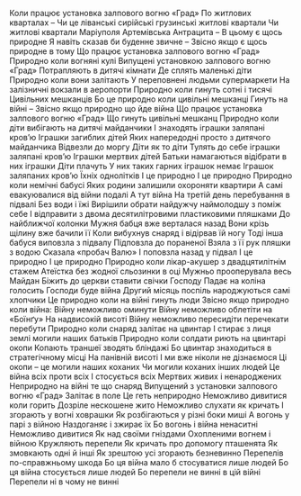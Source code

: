 Коли працює установка залпового вогню «Град»
По житлових кварталах –
Чи це ліванські сирійські грузинські
житлові квартали
Чи житлові квартали
Маріуполя Артемівська Антрацита –
В цьому є щось природне
Я навіть сказав би буденне звичне –
Звісно якщо є щось природне в тому
Що працює установка залпового вогню «Град»
Природно коли вогняні кулі
Випущені установкою залпового вогню «Град»
Потрапляють в дитячі кімнати
Де сплять маленькі діти
Природно коли вони залітають
У переповнені людьми супермаркети
На залізничні вокзали в аеропорти
Природно коли гинуть сотні і тисячі
Цивільних мешканців
Бо це природно коли цивільні мешканці
Гинуть на війні –
Звісно якщо природно що йде війна
Що працює установка залпового вогню «Град»
Що гинуть цивільні мешканц
Природно коли діти вибігають
на дитячі майданчики
І знаходять іграшки заляпані кров’ю
Іграшки загиблих дітей
Яких напередодні
просто з дитячого майданчика
Відвезли до моргу
Діти як то діти
Тулять до себе іграшки заляпані кров’ю
Іграшки мертвих дітей
Батьки намагаються відібрати в них іграшки
Діти плачуть
У них таких гарних іграшок немає
Іграшок заляпаних кров’ю
Їхніх однолітків
І це природно
І це природно
Природно коли немічні бабусі
Яких родини залишили охороняти квартири
А самі евакуювалися від війни подалі
А тут війна
На третій день перебування в підвалі
Без води і їжі
Вирішили обрати найдужчу
наймолодшу з поміж себе
І відправити з двома десятилітровими
пластиковими пляшками
До найближчої колонки
Мужня бабця вже верталася назад
Вони крізь щілину вже бачили її
Коли вибухнув снаряд і відірвав їй ногу
Тоді інша бабуся виповзла з підвалу
Підповзла до пораненої
Взяла з її рук пляшки з водою
Сказала «пробач Валю»
І поповзла назад у підвал
І це природно
І це природно
Природно коли лікар-акушер
з двадцятилітнім стажем
Атеїстка без жодної сльозинки в оці
Мужньо прооперувала весь Майдан
Біжить до церкви ставити свічки Господу
Падає на коліна голосить
Господи буде війна
Другий місяць поспіль
народжуються самі хлопчики
Це природно коли на війні гинуть люди
Звісно якщо природно коли війна:
Війну неможливо оминути
Війну неможливо облетіти на «Боїнґу»
На надвисокій висоті
Війну неможливо пересидіти
перечекати перебути
Природно коли снаряд залітає на цвинтар
І стирає з лиця землі могили наших батьків
Природно коли солдати риють
на цвинтарі окопи
Копають траншеї зводять бліндажі 
Бо цвинтар знаходиться в стратегічному місці
На панівній висоті
І ми вже ніколи не дізнаємося
Ці окопи – це могили наших коханих
Чи могили коханих інших людей
Це війна всіх проти всіх
І стосується всіх
Мертвих живих і ненароджених
Неприродно на війні те що снаряд
Випущений з установки залпового вогню «Град»
Залітає в поле
Це геть неприродно
Неможливо дивитися коли горить
Дозріле нескошене жито
Неможливо слухати як кричать
І згорають у вогні ховрашки
Як розбігаються у різні боки миші
А вогонь у парі з війною
Наздоганяє і зжирає їх
Бо вогонь і війна ненаситні
Неможливо дивитися
Як над своїми гніздами
Охопленими вогнем і війною
Кружляють перепели
Як кричать про допомогу пташенята
Як змовкають одні й інші
Як зрештою усі згорають безневинно
Перепелів по-справжньому шкода
Бо ця війна мало б стосуватися лише людей
Бо ця війна стосується лише людей
Бо перепели не винні в цій війні
Перепели ні в чому не винні
